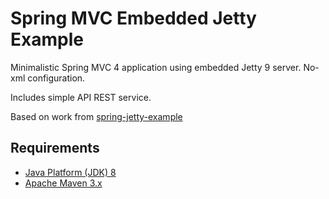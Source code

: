 Spring MVC Embedded Jetty Example
=================================

Minimalistic Spring MVC 4 application using embedded Jetty 9 server. 
No-xml configuration.

Includes simple API REST service.

Based on work from [spring-jetty-example](https://github.com/fernandospr/spring-jetty-example)


Requirements
------------
* [Java Platform (JDK) 8](http://www.oracle.com/technetwork/java/javase/downloads/index.html)
* [Apache Maven 3.x](http://maven.apache.org/)

